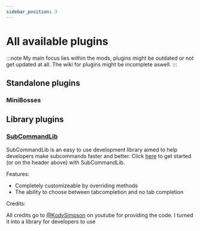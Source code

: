 ```yaml
---
sidebar_position: 3
---
```


# All available plugins

:::note
My main focus lies within the mods, plugins might be outdated or not get updated at all.
The wiki for plugins might be incomplete aswell.
:::

## Standalone plugins
### MiniBosses


## Library plugins
### [SubCommandLib](../plugins/subcommandlib/index.md)
SubCommandLib is an easy to use development library aimed to help developers make subcommands faster and better. 
Click [here](../plugins/subcommandlib/index.md) to get started (or on the header above) with SubCommandLib.

Features:

- Completely customizeable by overriding methods
- The ability to choose between tabcompletion and no tab completion

Credits:

All credits go to [@KodySimpson](https://www.youtube.com/@KodySimpson) on youtube for providing the code.
I turned it into a library for developers to use

